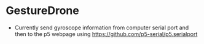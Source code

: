 # GestureDrone

- Currently send gyroscope information from computer serial port and then to the p5 webpage using
https://github.com/p5-serial/p5.serialport
